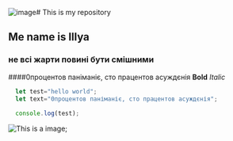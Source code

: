 ![image](https://github.com/MrKopchick/Repository/assets/145700600/9a8e754c-58fb-400b-9e70-a8bd5c0c4a6f)# This is my repository
## Me name is Illya 
### не всі жарти повині бути смішними
####0процентов паніманіє, сто працентов асуждєнія
**Bold**
*Italic*

```javascript
  let test="hello world";
  let text="0процентов паніманіє, сто працентов асуждєнія";
  
  console.log(test);

```

![This is a image](https://thegraphicsfairy.com/wp-content/uploads/2015/07/Natural-History-Fish-Image-GraphicsFairy.jpg);
  
